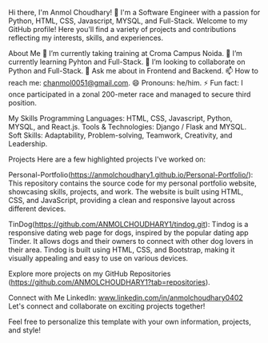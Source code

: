 Hi there, I'm Anmol Choudhary! 👋
I'm a Software Engineer with a passion for Python, HTML, CSS, Javascript, MYSQL, and Full-Stack. Welcome to my GitHub profile! Here you'll find a variety of projects and contributions reflecting my interests, skills, and experiences.

About Me
🔭 I’m currently taking training at Croma Campus Noida.
🌱 I’m currently learning Pyhton and Full-Stack.
👯 I’m looking to collaborate on Python and Full-Stack.
💬 Ask me about in Frontend and Backend.
📫 How to reach me: chanmol0051@gmail.com.
😄 Pronouns: he/him.
⚡ Fun fact: I once participated in a zonal 200-meter race and managed to secure third position.

My Skills
Programming Languages: HTML, CSS, Javascript, Python, MYSQL, and React.js.
Tools & Technologies: Django / Flask and MYSQL.
Soft Skills: Adaptability, Problem-solving, Teamwork, Creativity, and Leadership.

Projects
Here are a few highlighted projects I've worked on:

Personal-Portfolio(https://anmolchoudhary1.github.io/Personal-Portfolio/): This repository contains the source code for my personal portfolio website, showcasing skills, projects, and work. The website is built using HTML, CSS, and JavaScript, providing a clean and responsive layout across different devices.

TinDog(https://github.com/ANMOLCHOUDHARY1/tindog.git): Tindog is a responsive dating web page for dogs, inspired by the popular dating app Tinder. It allows dogs and their owners to connect with other dog lovers in their area. Tindog is built using HTML, CSS, and Bootstrap, making it visually appealing and easy to use on various devices.

Explore more projects on my GitHub Repositories (https://github.com/ANMOLCHOUDHARY1?tab=repositories).

Connect with Me
LinkedIn: www.linkedin.com/in/anmolchoudhary0402
Let's connect and collaborate on exciting projects together!

Feel free to personalize this template with your own information, projects, and style!
